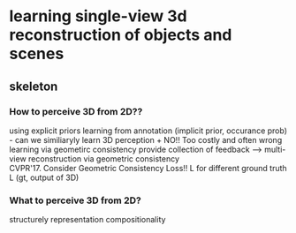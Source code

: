 # learning single-view 3d reconstruction of objects and scenes

## skeleton
### How to perceive 3D from 2D??
using explicit priors
learning from annotation (implicit prior, occurance prob)
    - can we similiaryly learn 3D perception
        + NO!! Too costly and often wrong
learning via geometirc consistency
    provide collection of feedback
    --> multi-view reconstruction via geometric consistency        
        CVPR'17. Consider Geometric Consistency Loss!! L for different ground truth
        L (gt, output of 3D)
### What to perceive 3D from 2D?
structurely representation
compositionality
